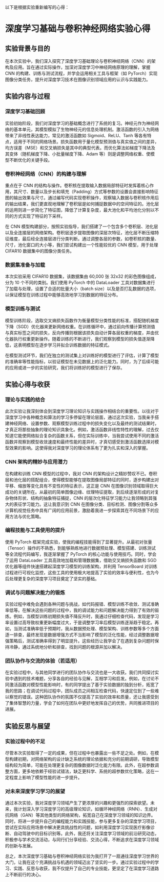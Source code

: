 以下是根据实验重新编写的心得：

# 深度学习基础与卷积神经网络实验心得

## 实验背景与目的

在本次实验中，我们深入探究了深度学习基础理论与卷积神经网络（CNN）的架构及应用。旨在通过实际操作，加深对深度学习中神经网络原理的理解，掌握 CNN 的构建、训练与测试流程，并学会运用相关工具与框架（如 PyTorch）实现图像分类任务，提升对深度学习技术在图像识别领域应用的认识与实践能力。

## 实验内容与过程

### 深度学习基础回顾

实验初始阶段，我们对深度学习的基础概念进行了系统的复习。神经元作为神经网络的基本单元，其模型模拟了生物神经元的信息处理机制。激活函数的引入为网络带来了非线性表达能力，常见的激活函数如 Sigmoid、ReLU、Tanh 等各有特点，适用于不同的网络场景。损失函数用于量化模型预测值与真实值之间的差异，均方误差（MSE）和交叉熵损失是其中的典型代表。而优化算法如梯度下降法及其变体（随机梯度下降、小批量梯度下降、Adam 等）则是调整网络权重、使模型不断优化的关键手段。

### 卷积神经网络（CNN）的构建与理解

重点在于 CNN 的结构与操作。卷积核在提取输入数据局部特征时发挥着核心作用，其尺寸、数量以及步长和填充（Padding）方式等参数的设置会直接影响特征图的输出效果与尺寸。通过编写代码实现卷积操作，观察输入数据与卷积核作用后的输出结果，我们更直观地理解了卷积层是如何捕捉数据中的空间特征的。池化层的运用则进一步简化了特征图，降低了计算复杂度，最大池化和平均池化分别以不同的方式实现了特征的下采样。

在 CNN 模型构建部分，按照实验指导，我们搭建了一个包含多个卷积层、池化层以及全连接层的网络架构。卷积层逐步提取图像的深层次特征，池化层不断压缩特征维度，最后经全连接层进行分类判断。通过调整各层的参数，如卷积核的数量、尺寸，池化窗口的大小等，我们尝试构建出一个性能较优的 CNN 模型，用于处理 CIFAR10 数据集中的图像分类任务。

### 数据集准备与加载

本次实验采用 CIFAR10 数据集，该数据集由 60,000 张 32x32 的彩色图像组成，分为 10 个不同的类别。我们使用 PyTorch 中的 DataLoader 工具对数据集进行了加载与处理，设置了合适的批量大小（batch size）以及是否打乱数据的选项，以保证模型在训练过程中能够高效地学习到数据的特征分布。

### 模型训练与测试

模型训练阶段，选取交叉熵损失函数作为衡量模型分类性能的标准，搭配随机梯度下降（SGD）优化器来更新网络权重。在训练循环中，通过前向传播计算预测值与真实标签之间的损失，反向传播则根据该损失自动计算各层权重的梯度，并由优化器执行权重更新操作。随着训练的不断进行，我们观察到模型的损失值逐渐降低，这表明模型在逐步学习并拟合训练数据的特征模式。

在模型测试环节，我们在独立的测试集上对训练好的模型进行了评估，计算了模型的准确率等性能指标，以验证模型在未见数据上的泛化能力。同时，为了后续可能的应用或进一步的实验研究，我们将训练好的模型进行了保存。

## 实验心得与收获

### 理论与实践的结合

此次实验让我深刻体会到深度学习理论知识与实践操作相结合的重要性。以往对于深度学习中各种概念和算法的学习多停留在理论层面，通过这次实验，当我亲手搭建神经网络、设置参数、观察模型训练过程中的损失变化以及最终的测试结果时，才真正将那些抽象的理论知识具象化。例如，激活函数非线性特性的理解，过去仅知道它能使网络拟合复杂的函数关系，但在实际训练中，当我尝试使用不同的激活函数并观察到模型收敛速度和最终性能的差异时，才真切感受到激活函数选择对模型效果的影响。这使得我对深度学习的理论体系有了更为扎实和深入的掌握。

### CNN 架构的精妙与应用潜力

在构建和训练 CNN 模型的过程中，我对 CNN 的架构设计之精妙赞叹不已。卷积层和池化层的搭配组合，使得模型能够在提取图像局部特征的同时，逐步构建出对平移、缩放等变化具有不变性的特征表示，这正是 CNN 在图像识别领域取得巨大成功的关键所在。从最初的简单图像边缘、纹理特征提取，到后续逐渐形成的对复杂物体形状、结构的抽象特征捕捉，CNN 的层次化特征学习能力让我领略到其强大的表征学习能力。这让我意识到 CNN 在图像分类、目标检测、图像分割等众多计算机视觉任务中具有广阔的应用前景，激励着我进一步探索其在不同场景下的应用方法与优化策略。

### 编程技能与工具使用的提升

使用 PyTorch 框架完成实验，使我的编程技能得到了显著提升。从最初对张量（Tensor）操作的不熟悉，到能够熟练地进行数据预处理、模型搭建、训练测试等全流程代码编写，我逐渐掌握了 PyTorch 的核心功能与使用技巧。同时，学会了运用 DataLoader 工具高效地加载和管理数据集，借助交叉熵损失函数和 SGD 优化器等组件快速搭建起深度学习模型的训练架构，并利用 TensorBoard 对训练过程进行可视化监控，这些工具的使用极大地提高了实验的效率与便利性，也为今后处理更复杂的深度学习项目奠定了坚实的基础。

### 调试与问题解决能力的锻炼

实验过程中难免会遇到各种问题与挑战，如代码报错、模型训练不收敛、测试准确率低等。在解决这些问题的过程中，我的调试能力和问题解决能力得到了有效的锻炼。例如，当模型训练初期损失值不降反升时，我通过仔细检查代码，发现是学习率设置过高导致权重更新幅度过大，于是调整学习率后模型训练逐渐趋于稳定。再如，当测试准确率低于预期时，我从数据预处理、模型架构、训练参数等多个方面逐一排查，最终发现是数据增强方式不当影响了模型的泛化性能，经过调整数据增强策略后，测试准确率得到了明显提升。这些经历让我学会了在遇到复杂问题时保持冷静，通过系统地分析和排查，找到问题的根源并加以解决。

### 团队协作与交流的体验（若适用）

在实验过程中，与其他同学进行的团队协作与交流也是一大收获。我们共同探讨实验中遇到的技术难题，分享各自的经验与见解，互相学习和启发。例如，在讨论不同激活函数对模型性能影响时，有的同学提出了基于实验数据的独到分析，拓宽了我的思路；在调试代码过程中，团队成员之间相互检查代码，快速定位到了一些难以察觉的错误。这种团队协作的氛围不仅提高了实验的效率和质量，还让我感受到了集体智慧的力量，学会了如何在团队中更好地发挥自己的优势，共同推进项目的进展。

## 实验反思与展望

### 实验过程中的不足

尽管本次实验取得了一定的成果，但在过程中也暴露出一些不足之处。例如，在模型构建初期，对网络架构的设计缺乏系统的理论依据和充分的前期调研，导致模型结构较为简单，可能在处理更复杂的图像数据时泛化能力有限。此外，在超参数调整方面，更多地依赖于经验试错法，缺乏更科学、系统的超参数优化策略，这在一定程度上影响了模型性能的进一步提升。

### 对未来深度学习学习的展望

通过本次实验，我对深度学习领域产生了更浓厚的兴趣和更强烈的探索欲望。未来，我计划深入学习深度学习的高级理论知识，如循环神经网络（RNN）、生成对抗网络（GAN）等其他类型的网络架构，拓宽自己在深度学习领域的知识边界。同时，将进一步提升自己的编程能力和实践技能，参与更多复杂的深度学习项目，尝试在实际应用场景中解决更具挑战性的问题，如利用深度学习实现医疗影像诊断、自动驾驶中的目标识别等。此外，我还将关注深度学习领域的前沿研究动态，积极参与学术交流活动，与同行们分享经验、交流心得，不断追求在深度学习领域的创新与发展。

总之，本次深度学习基础与卷积神经网络实验为我打开了一扇通往深度学习世界的大门，让我在这个充满挑战与机遇的领域迈出了坚实的一步。通过实验过程中的学习、实践、反思与收获，我不仅提升了自己的专业技能，更坚定了在深度学习道路上不断前行的决心。